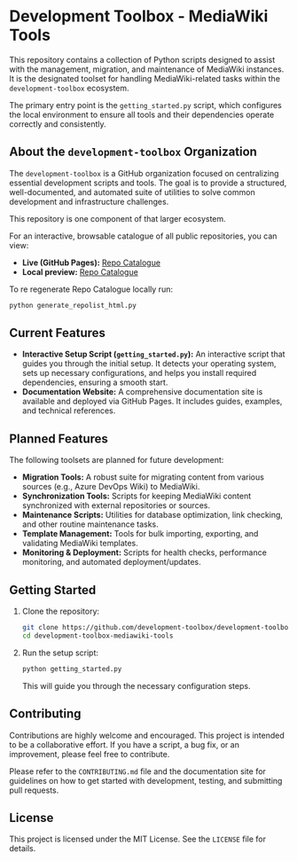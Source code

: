 # Development Toolbox - MediaWiki Tools

This repository contains a collection of Python scripts designed to assist with the management, migration, and maintenance of MediaWiki instances. It is the designated toolset for handling MediaWiki-related tasks within the `development-toolbox` ecosystem.

The primary entry point is the `getting_started.py` script, which configures the local environment to ensure all tools and their dependencies operate correctly and consistently.

## About the `development-toolbox` Organization

The `development-toolbox` is a GitHub organization focused on centralizing essential development scripts and tools. The goal is to provide a structured, well-documented, and automated suite of utilities to solve common development and infrastructure challenges.

This repository is one component of that larger ecosystem.

<!-- REPO_LIST_START -->
For an interactive, browsable catalogue of all public repositories, you can view:
- **Live (GitHub Pages):** [Repo Catalogue](https://development-toolbox.github.io/development-toolbox-mediawiki-tools/docs/site/repolist.html)
- **Local preview:** [Repo Catalogue](docs/site/repolist.html)

To re regenerate Repo Catalogue locally  run:
```bash
python generate_repolist_html.py
```
<!-- REPO_LIST_END -->

## Current Features

*   **Interactive Setup Script (`getting_started.py`):** An interactive script that guides you through the initial setup. It detects your operating system, sets up necessary configurations, and helps you install required dependencies, ensuring a smooth start.
*   **Documentation Website:** A comprehensive documentation site is available and deployed via GitHub Pages. It includes guides, examples, and technical references.

## Planned Features

The following toolsets are planned for future development:

*   **Migration Tools:** A robust suite for migrating content from various sources (e.g., Azure DevOps Wiki) to MediaWiki.
*   **Synchronization Tools:** Scripts for keeping MediaWiki content synchronized with external repositories or sources.
*   **Maintenance Scripts:** Utilities for database optimization, link checking, and other routine maintenance tasks.
*   **Template Management:** Tools for bulk importing, exporting, and validating MediaWiki templates.
*   **Monitoring & Deployment:** Scripts for health checks, performance monitoring, and automated deployment/updates.

## Getting Started

1.  Clone the repository:
    ```bash
    git clone https://github.com/development-toolbox/development-toolbox-mediawiki-tools.git
    cd development-toolbox-mediawiki-tools
    ```

2.  Run the setup script:
    ```bash
    python getting_started.py
    ```
    This will guide you through the necessary configuration steps.

## Contributing

Contributions are highly welcome and encouraged. This project is intended to be a collaborative effort. If you have a script, a bug fix, or an improvement, please feel free to contribute.

Please refer to the `CONTRIBUTING.md` file and the documentation site for guidelines on how to get started with development, testing, and submitting pull requests.

## License

This project is licensed under the MIT License. See the `LICENSE` file for details.
